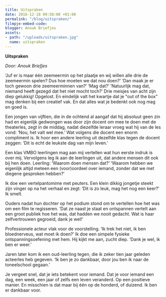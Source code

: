 ```yaml
---
title: Uitspraken
date: 2016-12-18 09:58:00 +01:00
permalink: "/blog/uitspraken/"
filmpje-embed-code: 
blogger: Anouk Briefjes
assets:
- path: "/uploads/uitspraken.jpg"
  name: uitspraken
---
```


**Uitspraken**

*Door: Anouk Briefjes*

‘Juf er is maar één zeemeermin op het plaatje en wij willen alle drie de zeemeermin spelen? Dus hoe moeten we dat nou doen?’ 
‘Dan maak je er toch gewoon drie zeemeerminnen van?’
‘Mag dat?’
’Natuurlijk mag dat, niemand heeft gezegd dat het niet mocht toch?’
Drie meisjes van acht zijn diep gelukkig! Opgelost. En eindelijk valt het kwartje dat je "out of the box" mag denken bij een creatief vak. En dat alles wat je bedenkt ook nog mag en goed is.

Een jongen van vijftien, die in de ochtend al aangaf dat hij absoluut geen zin had en eigenlijk gedwongen was door zijn docent om mee te doen met de theaterles, zegt in de middag, nadat diezelfde leraar vroeg wat hij van de les vond:
‘Nou, het valt wel mee.’ 
Wat volgens die docent een enorm compliment is. Ik hoor een andere leerling uit dezelfde klas tegen de docent zeggen:
‘Dit is echt de leukste dag van mijn leven.’

Een klas VMBO leerlingen mag aan mij vertellen wat hun eerste indruk is over mij. Vervolgens leg ik aan de leerlingen uit, dat andere mensen dit ook bij hen doen. 
Leerling: ‘Waarom doen mensen dat?’ 
‘Waarom hebben we eigenlijk altijd meteen een (voor)oordeel over iemand, zonder dat we met diegene gesproken hebben?’

Ik doe een vertelpantomime met peuters. Een klein dikkig jongetje steekt zijn vinger op na het verhaal en zegt:
‘Dit is zo leuk, mag het nog een keer?’
Ik smelt.

Ouders nadat hun dochter op het podium stond om te vertellen hoe het was om een film te regisseren.
‘Dat ze naast je staat en ontspannen vertelt aan een groot publiek hoe het was, dat hadden we nooit gedacht. Wat is haar zelfvertrouwen gegroeid, dank je wel!’

Professionele acteur vlak voor de voorstelling.
‘Ik trek het niet, ik ben bloednerveus, wat moet ik doen?’
Ik doe een simpele fysieke ontspanningsoefening met hem. Hij kijkt me aan, zucht diep.
‘Dank je wel, ik ben er weer.’

Jaren later kom ik een oud-leerling tegen, die ik zeker tien jaar geleden acteerles heb gegeven.
‘Ik ben je zo dankbaar, door jou ben ik naar de toneelschool gegaan.’

Je vergeet snel, dat je iets betekent voor iemand. Dat je  voor iemand een dag, een week, een jaar of zelfs een leven veranderd. Op een positieve manier. En misschien is dat maar bij één op de honderd, of duizend. 
Ik ben er dankbaar voor.
